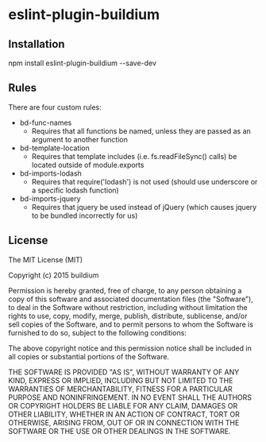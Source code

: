 # eslint-plugin-buildium

## Installation

npm install eslint-plugin-buildium --save-dev

## Rules

There are four custom rules:

* bd-func-names
    * Requires that all functions be named, unless they are passed as an argument to another function
* bd-template-location
    * Requires that template includes (i.e. fs.readFileSync() calls) be located outside of module.exports
* bd-imports-lodash
    * Requires that require('lodash') is not used (should use underscore or a specific lodash function)
* bd-imports-jquery
    * Requires that jquery be used instead of jQuery (which causes jquery to be bundled incorrectly for us)
    
License
-------

The MIT License (MIT)

Copyright (c) 2015 buildium

Permission is hereby granted, free of charge, to any person obtaining a copy
of this software and associated documentation files (the "Software"), to deal
in the Software without restriction, including without limitation the rights
to use, copy, modify, merge, publish, distribute, sublicense, and/or sell
copies of the Software, and to permit persons to whom the Software is
furnished to do so, subject to the following conditions:

The above copyright notice and this permission notice shall be included in all
copies or substantial portions of the Software.

THE SOFTWARE IS PROVIDED "AS IS", WITHOUT WARRANTY OF ANY KIND, EXPRESS OR
IMPLIED, INCLUDING BUT NOT LIMITED TO THE WARRANTIES OF MERCHANTABILITY,
FITNESS FOR A PARTICULAR PURPOSE AND NONINFRINGEMENT. IN NO EVENT SHALL THE
AUTHORS OR COPYRIGHT HOLDERS BE LIABLE FOR ANY CLAIM, DAMAGES OR OTHER
LIABILITY, WHETHER IN AN ACTION OF CONTRACT, TORT OR OTHERWISE, ARISING FROM,
OUT OF OR IN CONNECTION WITH THE SOFTWARE OR THE USE OR OTHER DEALINGS IN THE
SOFTWARE.